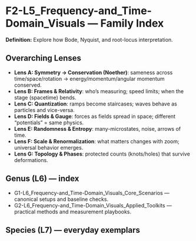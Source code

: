 # F2-L5_Frequency-and_Time-Domain_Visuals — Family Index
**Definition:** Explore how Bode, Nyquist, and root-locus interpretation.

## Overarching Lenses

- **Lens A: Symmetry -> Conservation (Noether)**: sameness across time/space/rotation → energy/momentum/angular momentum conserved.
- **Lens B: Frames & Relativity**: who’s measuring; speed limits; when the stage (spacetime) bends.
- **Lens C: Quantization**: ramps become staircases; waves behave as particles and vice-versa.
- **Lens D: Fields & Gauge**: forces as fields spread in space; different “potentials” = same physics.
- **Lens E: Randomness & Entropy**: many-microstates, noise, arrows of time.
- **Lens F: Scale & Renormalization**: what matters changes with zoom; universal behavior emerges.
- **Lens G: Topology & Phases**: protected counts (knots/holes) that survive deformations.

## Genus (L6) — index
- G1-L6_Frequency-and_Time-Domain_Visuals_Core_Scenarios — canonical setups and baseline checks.
- G2-L6_Frequency-and_Time-Domain_Visuals_Applied_Toolkits — practical methods and measurement playbooks.

## Species (L7) — everyday exemplars
